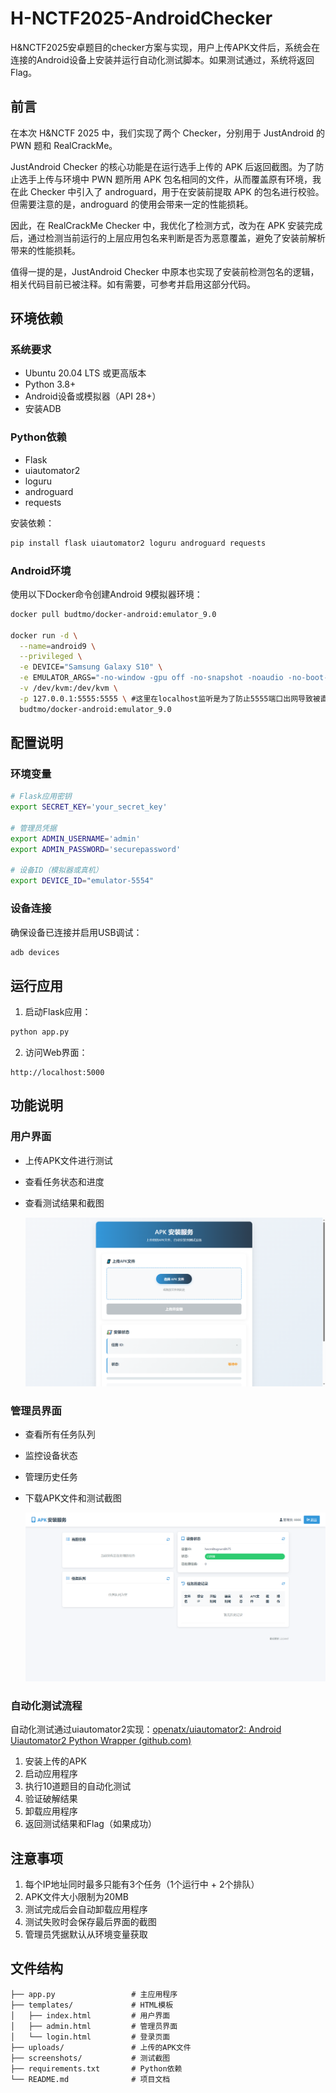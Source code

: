 # H-NCTF2025-AndroidChecker

H&amp;NCTF2025安卓题目的checker方案与实现，用户上传APK文件后，系统会在连接的Android设备上安装并运行自动化测试脚本。如果测试通过，系统将返回Flag。

## 前言

在本次 H&NCTF 2025 中，我们实现了两个 Checker，分别用于 JustAndroid 的 PWN 题和 RealCrackMe。

JustAndroid Checker 的核心功能是在运行选手上传的 APK 后返回截图。为了防止选手上传与环境中 PWN 题所用 APK 包名相同的文件，从而覆盖原有环境，我在此 Checker 中引入了 androguard，用于在安装前提取 APK 的包名进行校验。但需要注意的是，androguard 的使用会带来一定的性能损耗。

因此，在 RealCrackMe Checker 中，我优化了检测方式，改为在 APK 安装完成后，通过检测当前运行的上层应用包名来判断是否为恶意覆盖，避免了安装前解析带来的性能损耗。

值得一提的是，JustAndroid Checker 中原本也实现了安装前检测包名的逻辑，相关代码目前已被注释。如有需要，可参考并启用这部分代码。

## 环境依赖

### 系统要求
- Ubuntu 20.04 LTS 或更高版本
- Python 3.8+
- Android设备或模拟器（API 28+）
- 安装ADB

### Python依赖
- Flask
- uiautomator2
- loguru
- androguard
- requests

安装依赖：
```bash
pip install flask uiautomator2 loguru androguard requests
```

### Android环境
使用以下Docker命令创建Android 9模拟器环境：
```bash
docker pull budtmo/docker-android:emulator_9.0

docker run -d \
  --name=android9 \
  --privileged \
  -e DEVICE="Samsung Galaxy S10" \
  -e EMULATOR_ARGS="-no-window -gpu off -no-snapshot -noaudio -no-boot-anim -memory 1024" \
  -v /dev/kvm:/dev/kvm \
  -p 127.0.0.1:5555:5555 \ #这里在localhost监听是为了防止5555端口出网导致被直接连shell
  budtmo/docker-android:emulator_9.0
```

## 配置说明

### 环境变量
```bash
# Flask应用密钥
export SECRET_KEY='your_secret_key'

# 管理员凭据
export ADMIN_USERNAME='admin'
export ADMIN_PASSWORD='securepassword'

# 设备ID（模拟器或真机）
export DEVICE_ID="emulator-5554"
```

### 设备连接
确保设备已连接并启用USB调试：
```bash
adb devices
```

## 运行应用

1. 启动Flask应用：
```bash
python app.py
```

2. 访问Web界面：
```
http://localhost:5000
```

## 功能说明

### 用户界面
- 上传APK文件进行测试

- 查看任务状态和进度

- 查看测试结果和截图

  ![image-20250608235526943](README/image-20250608235526943.png)

### 管理员界面
- 查看所有任务队列

- 监控设备状态

- 管理历史任务

- 下载APK文件和测试截图

  ![image-20250608235456236](README/image-20250608235456236.png)

### 自动化测试流程

自动化测试通过uiautomator2实现：[openatx/uiautomator2: Android Uiautomator2 Python Wrapper (github.com)](https://github.com/openatx/uiautomator2)

1. 安装上传的APK
2. 启动应用程序
3. 执行10道题目的自动化测试
4. 验证破解结果
5. 卸载应用程序
6. 返回测试结果和Flag（如果成功）

## 注意事项

1. 每个IP地址同时最多只能有3个任务（1个运行中 + 2个排队）
2. APK文件大小限制为20MB
3. 测试完成后会自动卸载应用程序
4. 测试失败时会保存最后界面的截图
5. 管理员凭据默认从环境变量获取

## 文件结构
```
├── app.py                 # 主应用程序
├── templates/             # HTML模板
│   ├── index.html         # 用户界面
│   ├── admin.html         # 管理员界面
│   └── login.html         # 登录页面
├── uploads/               # 上传的APK文件
├── screenshots/           # 测试截图
├── requirements.txt       # Python依赖
└── README.md              # 项目文档
```

